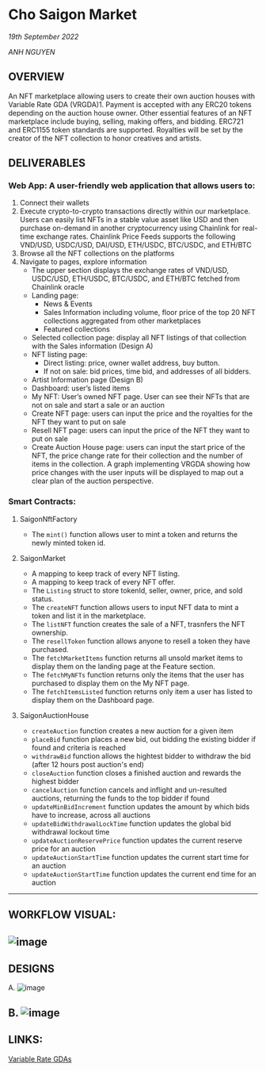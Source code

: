 
# Cho Saigon Market
_19th September 2022_

_ANH NGUYEN_

## OVERVIEW
An NFT marketplace allowing users to create their own auction houses with Variable Rate GDA (VRGDA)1. Payment is accepted with any ERC20 tokens depending on the auction house owner. Other essential features of an NFT marketplace include buying, selling, making offers, and bidding. ERC721 and ERC1155 token standards are supported. Royalties will be set by the creator of the NFT collection to honor creatives and artists.

## DELIVERABLES

### Web App: A user-friendly web application that allows users to:
1. Connect their wallets
2. Execute crypto-to-crypto transactions directly within our marketplace. Users can easily list NFTs in a stable value asset like USD and then purchase on-demand in another cryptocurrency using Chainlink for real-time exchange rates. Chainlink Price Feeds supports the following VND/USD, USDC/USD, DAI/USD, ETH/USDC, BTC/USDC, and ETH/BTC
3. Browse all the NFT collections on the platforms
4. Navigate to pages, explore information
    - The upper section displays the exchange rates of VND/USD, USDC/USD, ETH/USDC, BTC/USDC, and ETH/BTC fetched from Chainlink oracle
    - Landing page: 
      - News & Events
      - Sales Information including volume, floor price of the top 20 NFT collections aggregated from other marketplaces
      - Featured collections
    - Selected collection page: display all NFT listings of that collection with the Sales information (Design A)
    - NFT listing page: 
      - Direct listing: price, owner wallet address, buy button.
      - If not on sale: bid prices, time bid, and addresses of all bidders.
    - Artist Information page (Design B)
    - Dashboard: user’s listed items
    - My NFT: User’s owned NFT page. User can see their NFTs that are not on sale and start a sale or an auction
    - Create NFT page: users can input the price and the royalties for the NFT they want to put on sale
    - Resell NFT page: users can input the price of the NFT they want to put on sale
    - Create Auction House page: users can input the start price of the NFT, the price change rate for their collection and the number of items in the collection. A graph implementing VRGDA showing how price changes with the user inputs will be displayed to map out a clear plan of the auction perspective.  

### Smart Contracts: 
  
1. SaigonNftFactory
    - The `mint()` function allows user to mint a token and returns the newly minted token id.

2. SaigonMarket
    - A mapping to keep track of every NFT listing. 
    - A mapping to keep track of every NFT offer. 
    - The `Listing` struct to store tokenId, seller, owner, price, and sold status.
    - The `createNFT` function allows users to input NFT data to mint a token and list it in the marketplace.
    - The `listNFT` function creates the sale of a NFT, trasnfers the NFT ownership.
    - The `resellToken` function allows anyone to resell a token they have purchased. 
    - The `fetchMarketItems` function returns all unsold market items to display them on the landing page at the Feature section.
    - The `fetchMyNFTs` function returns only the items that the user has purchased to display them on the My NFT page.
    - The `fetchItemsListed` function returns only item a user has listed to display them on the Dashboard page.

3. SaigonAuctionHouse 
    - `createAuction` function creates a new auction for a given item
    - `placeBid` function places a new bid, out bidding the existing bidder if found and criteria is reached
    - `withdrawBid` function allows the hightest bidder to withdraw the bid (after 12 hours post auction's end)
    - `closeAuction` function closes a finished auction and rewards the highest bidder
    - `cancelAuction` function cancels and inflight and un-resulted auctions, returning the funds to the top bidder if found
    - `updateMinBidIncrement` function updates the amount by which bids have to increase, across all auctions
    - `updateBidWithdrawalLockTime` function updates the global bid withdrawal lockout time
    - `updateAuctionReservePrice` function updates the current reserve price for an auction
    - `updateAuctionStartTime` function updates the current start time for an auction
    - `updateAuctionStartTime` function updates the current end time for an auction

------

## WORKFLOW VISUAL:

![image](https://user-images.githubusercontent.com/48362877/190517243-f216dad0-0d01-4bca-9cba-76a5da69913e.png)
------

## DESIGNS

A. 
![image](https://user-images.githubusercontent.com/48362877/190514990-9f3b2858-fe73-49b6-b970-c97c921c6a4f.png)

B.
![image](https://user-images.githubusercontent.com/48362877/190515013-ca0c9657-a0e8-441b-a62c-d2d24661c7f3.png)
------

## LINKS:

[Variable Rate GDAs](https://www.paradigm.xyz/2022/08/vrgda)
